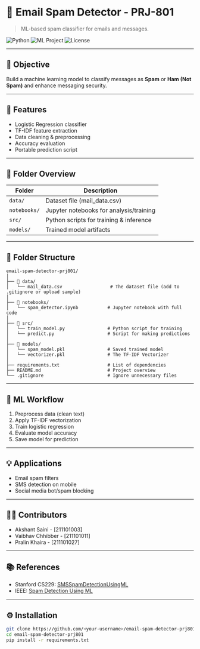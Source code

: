 # 📧 Email Spam Detector - PRJ-801

> ML-based spam classifier for emails and messages.

![Python](https://img.shields.io/badge/Python-3.10-blue)
![ML Project](https://img.shields.io/badge/ML-Spam_Detection-orange)
![License](https://img.shields.io/badge/License-MIT-green)

---

## 📌 Objective
Build a machine learning model to classify messages as **Spam** or **Ham (Not Spam)** and enhance messaging security.

---

## 🚀 Features
- Logistic Regression classifier
- TF-IDF feature extraction
- Data cleaning & preprocessing
- Accuracy evaluation
- Portable prediction script

---

## 📂 Folder Overview
| Folder      | Description                             |
|-------------|-----------------------------------------|
| `data/`     | Dataset file (mail_data.csv)            |
| `notebooks/`| Jupyter notebooks for analysis/training |
| `src/`      | Python scripts for training & inference |
| `models/`   | Trained model artifacts                 |

---
## 📂 Folder Structure

```
email-spam-detector-prj801/
│
├── 📁 data/
│   └── mail_data.csv                  # The dataset file (add to .gitignore or upload sample)
│
├── 📁 notebooks/
│   └── spam_detector.ipynb           # Jupyter notebook with full code
│
├── 📁 src/
│   └── train_model.py                # Python script for training
│   └── predict.py                    # Script for making predictions
│
├── 📁 models/
│   └── spam_model.pkl                # Saved trained model
│   └── vectorizer.pkl                # The TF-IDF Vectorizer
│
├── requirements.txt                  # List of dependencies
├── README.md                         # Project overview
└── .gitignore                        # Ignore unnecessary files
```



---

## 🧠 ML Workflow
1. Preprocess data (clean text)
2. Apply TF-IDF vectorization
3. Train logistic regression
4. Evaluate model accuracy
5. Save model for prediction

---

## 💡 Applications
- Email spam filters  
- SMS detection on mobile  
- Social media bot/spam blocking  

---

## 🙋‍♂️ Contributors
- Akshant Saini - [211101003]  
- Vaibhav Chhibber - [211101011]  
- Pralin Khaira - [211101027]  

---

## 📚 References
- Stanford CS229: [SMSSpamDetectionUsingML](https://cs229.stanford.edu/proj2013/ShiraniMehr-SMSSpamDetectionUsingMachineLearningApproach.pdf)  
- IEEE: [Spam Detection Using ML](https://ieeexplore.ieee.org/document/10322491)

---

## ⚙️ Installation
```bash
git clone https://github.com/<your-username>/email-spam-detector-prj801.git
cd email-spam-detector-prj801
pip install -r requirements.txt
